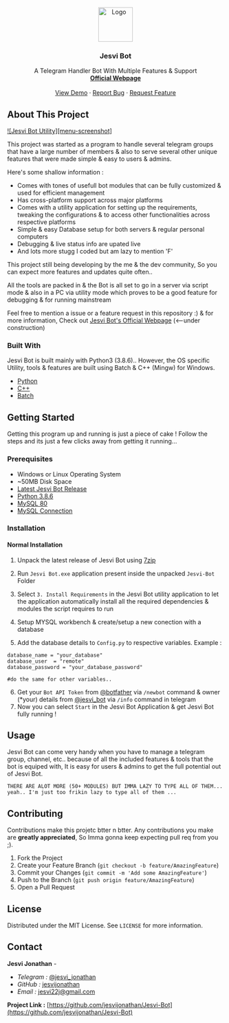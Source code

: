 <!-- PROJECT LOGO -->
<br />
<p align="center">
  <a href="https://jesvijonathan.github.io/jesvijonathan/">
    <img src="bin/icon.ico" alt="Logo" width="80" height="80">
  </a>

  <h3 align="center">Jesvi Bot</h3>

  <p align="center">
    A Telegram Handler Bot With Multiple Features & Support
    <br />
    <a href="https://jesvijonathan.github.io/jesvijonathan/"><strong>Official Webpage</strong></a>
    <br />
    <br />
    <a href="https://github.com/jesvijonathan/Jesvi-Bot/issues">View Demo</a>
    ·
    <a href="https://github.com/jesvijonathan/Jesvi-Bot/issues">Report Bug</a>
    ·
    <a href="https://github.com/jesvijonathan/Jesvi-Bot/issues">Request Feature</a>
  </p>
</p>



<!-- TABLE OF CONTENTS 
## Table of Contents

- [About Jesvi Bot](#about-jesvi-bot)
  - [Built With](#built-with)
- [Getting Started](#getting-started)
  - [Prerequisites](#prerequisites)
  - [Installation](#installation)
    - [Normal Installation](#normal-installation)
- [Usage](#usage)
- [Contributing](#contributing)
- [License](#license)
- [Contact](#contact)



<!-- ABOUT THE PROJECT -->
## About This Project

[![Jesvi Bot Utility][menu-screenshot]](https://example.com)

This project was started as a program to handle several telegram groups that have a large number of members & also to serve several other unique features that were made simple & easy to users & admins.

Here's some shallow information :
* Comes with tones of usefull bot modules that can be fully customized & used for efficient management
* Has cross-platform support across major platforms
* Comes with a utility application for setting up the requirements, tweaking the configurations & to access other functionalities across respective platforms
* Simple & easy Database setup for both servers & regular personal computers
* Debugging & live status info are upated live
* And lots more stugg I coded but am lazy to mention 'F'

This project still being developing by the me & the dev community, So you can expect more features and updates quite often..

All the tools are packed in & the Bot is all set to go in a server via script mode & also in a PC via utility mode which proves to be a good feature for debugging & for running mainstream

Feel free to mention a issue or a feature request in this repository :)
& for more information, Check out [Jesvi Bot's Official Webpage](https://jesvijonathan.github.io/jesvijonathan/) (<--under construction)

### Built With
Jesvi Bot is built mainly with Python3 (3.8.6).. However, the OS specific Utility, tools & features are built using Batch & C++ (Mingw) for Windows.

* [Python](https://www.python.org/)
* [C++](http://www.mingw.org/)
* [Batch](https://docs.microsoft.com/en-us/windows-server/administration/windows-commands/windows-commands)


<!-- GETTING STARTED -->
## Getting Started

Getting this program up and running is just a piece of cake ! Follow the steps and its just a few clicks away from getting it running...

### Prerequisites

* Windows or Linux Operating System
* ~50MB Disk Space
* [Latest Jesvi Bot Release](https://github.com/jesvijonathan/Jesvi-Bot/releases)
* [Python 3.8.6](https://www.python.org/)
* [MySQL 80](https://www.mysql.com/)
* [MySQL Connection](https://dev.mysql.com/doc/workbench/en/wb-getting-started-tutorial-create-connection.html)

### Installation

#### Normal Installation

1. Unpack the latest release of Jesvi Bot using [7zip](www.7zip.com)

2. Run `Jesvi Bot.exe` application present inside the unpacked `Jesvi-Bot` Folder

3. Select `3. Install Requirements` in the Jesvi Bot utility application to let the application automatically install all the required dependencies & modules the script requires to run

4. Setup MYSQL workbench & create/setup a new conection with a database

5. Add the database details to `Config.py` to respective variables. Example :

```bot_username = "your_bot_username"
database_name = "your_database"
database_user  = "remote"
database_password = "your_database_password"

#do the same for other variables..
```

6. Get your `Bot API Token` from [@botfather](https://telegram.me/botfather) via `/newbot` command & owner (*your) details from [@jesvi_bot](https://telegram.me/jesvi_bot) via `/info` command in telegram
2. Now you can select `Start` in the Jesvi Bot Application & get Jesvi Bot fully running !


<!-- USAGE EXAMPLES -->
## Usage
Jesvi Bot can come very handy when you have to manage a telegram group, channel, etc.. because of all the included features & tools that the bot is equiped with, It is easy for users & admins to get the full potential out of Jesvi Bot.
```
THERE ARE ALOT MORE (50+ MODULES) BUT IMMA LAZY TO TYPE ALL OF THEM...
yeah.. I'm just too frikin lazy to type all of them ...
```
<!-- CONTRIBUTING -->
## Contributing

Contributions make this projetc btter n btter. Any contributions you make are **greatly appreciated**, So Imma gonna keep expecting pull req from you ;).

1. Fork the Project
2. Create your Feature Branch (`git checkout -b feature/AmazingFeature`)
3. Commit your Changes (`git commit -m 'Add some AmazingFeature'`)
4. Push to the Branch (`git push origin feature/AmazingFeature`)
5. Open a Pull Request



<!-- LICENSE -->
## License

Distributed under the MIT License. See `LICENSE` for more information.



<!-- CONTACT -->
## Contact

**Jesvi Jonathan** - 

* *Telegram :* [@jesvi_jonathan](https://twitter.com/your_username)
* *GitHub :* [jesvijonathan](https://github.com/jesvijonathan/Jesvi-Bot)
* *Email :*  jesvi22j@gmail.com

**Project Link :** [https://github.com/jesvijonathan/Jesvi-Bot](https://github.com/jesvijonathan/Jesvi-Bot)

